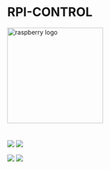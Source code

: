 # RPI-CONTROL

<a href="https://aleho.sytes.net:5000/"><img src="https://techround.co.uk/wp-content/uploads/2020/04/Pi-logo.jpeg" alt="raspberry logo"  width="220" height="220" /></a>

# 

![](https://img.shields.io/github/package-json/v/Aleho84/rpi-control?style=plastic)
![](https://img.shields.io/github/issues/Aleho84/rpi-control?style=plastic)

![](https://img.shields.io/github/last-commit/Aleho84/rpi-control?style=plastic)
![](https://img.shields.io/github/commit-activity/y/Aleho84/rpi-control?style=plastic)
